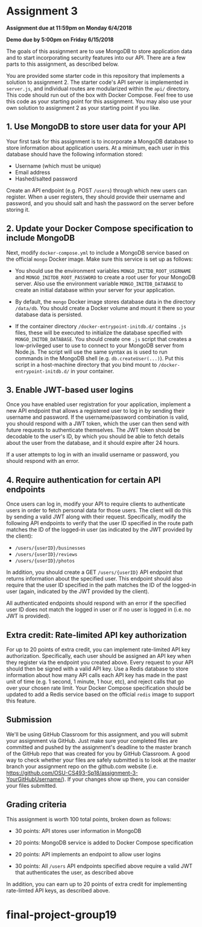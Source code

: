 # Assignment 3

**Assignment due at 11:59pm on Monday 6/4/2018**

**Demo due by 5:00pm on Friday 6/15/2018**

The goals of this assignment are to use MongoDB to store application data and to start incorporating security features into our API.  There are a few parts to this assignment, as described below.

You are provided some starter code in this repository that implements a solution to assignment 2.  The starter code's API server is implemented in `server.js`, and individual routes are modularized within the `api/` directory.  This code should run out of the box with Docker Compose.  Feel free to use this code as your starting point for this assignment.  You may also use your own solution to assignment 2 as your starting point if you like.

## 1. Use MongoDB to store user data for your API

Your first task for this assignment is to incorporate a MongoDB database to store information about application users.  At a minimum, each user in this database should have the following information stored:
  * Username (which must be unique)
  * Email address
  * Hashed/salted password

Create an API endpoint (e.g. POST `/users`) through which new users can register.  When a user registers, they should provide their username and password, and you should salt and hash the password on the server before storing it.

## 2. Update your Docker Compose specification to include MongoDB

Next, modify `docker-compose.yml` to include a MongoDB service based on the official `mongo` Docker image.  Make sure this service is set up as follows:
  * You should use the environment variables `MONGO_INITDB_ROOT_USERNAME` and `MONGO_INITDB_ROOT_PASSWORD` to create a root user for your MongoDB server.  Also use the environment variable `MONGO_INITDB_DATABASE` to create an initial database within your server for your application.

  * By default, the `mongo` Docker image stores database data in the directory `/data/db`.  You should create a Docker volume and mount it there so your database data is persisted.

  * If the container directory `/docker-entrypoint-initdb.d/` contains `.js` files, these will be executed to initialize the database specified with `MONGO_INITDB_DATABASE`.  You should create one `.js` script that creates a low-privileged user to use to connect to your MongoDB server from Node.js.  The script will use the same syntax as is used to run commands in the MongoDB shell (e.g. `db.createUser(...)`).  Put this script in a host-machine directory that you bind mount to `/docker-entrypoint-initdb.d/` in your container.

## 3. Enable JWT-based user logins

Once you have enabled user registration for your application, implement a new API endpoint that allows a registered user to log in by sending their username and password.  If the username/password combination is valid, you should respond with a JWT token, which the user can then send with future requests to authenticate themselves.  The JWT token should be decodable to the user's ID, by which you should be able to fetch details about the user from the database, and it should expire after 24 hours.

If a user attempts to log in with an invalid username or password, you should respond with an error.

## 4. Require authentication for certain API endpoints

Once users can log in, modify your API to require clients to authenticate users in order to fetch personal data for those users.  The client will do this by sending a valid JWT along with their request.  Specifically, modify the following API endpoints to verify that the user ID specified in the route path matches the ID of the logged-in user (as indicated by the JWT provided by the client):
  * `/users/{userID}/businesses`
  * `/users/{userID}/reviews`
  * `/users/{userID}/photos`

In addition, you should create a GET `/users/{userID}` API endpoint that returns information about the specified user.  This endpoint should also require that the user ID specified in the path matches the ID of the logged-in user (again, indicated by the JWT provided by the client).

All authenticated endpoints should respond with an error if the specified user ID does not match the logged in user or if no user is logged in (i.e. no JWT is provided).

## Extra credit: Rate-limited API key authorization

For up to 20 points of extra credit, you can implement rate-limited API key authorization.  Specifically, each user should be assigned an API key when they register via the endpoint you created above.  Every request to your API should then be signed with a valid API key.  Use a Redis database to store information about how many API calls each API key has made in the past unit of time (e.g. 1 second, 1 minute, 1 hour, etc), and reject calls that go over your chosen rate limit.  Your Docker Compose specification should be updated to add a Redis service based on the official `redis` image to support this feature.

## Submission

We'll be using GitHub Classroom for this assignment, and you will submit your assignment via GitHub.  Just make sure your completed files are committed and pushed by the assignment's deadline to the master branch of the GitHub repo that was created for you by GitHub Classroom.  A good way to check whether your files are safely submitted is to look at the master branch your assignment repo on the github.com website (i.e. https://github.com/OSU-CS493-Sp18/assignment-3-YourGitHubUsername/). If your changes show up there, you can consider your files submitted.

## Grading criteria

This assignment is worth 100 total points, broken down as follows:

  * 30 points: API stores user information in MongoDB

  * 20 points: MongoDB service is added to Docker Compose specification

  * 20 points: API implements an endpoint to allow user logins

  * 30 points: All `/users` API endpoints specified above require a valid JWT that authenticates the user, as described above

In addition, you can earn up to 20 points of extra credit for implementing rate-limted API keys, as described above.
# final-project-group19
